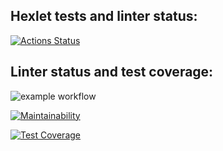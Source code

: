 ## Hexlet tests and linter status:
[![Actions Status](https://github.com/chickenzombie/frontend-project-46/workflows/hexlet-check/badge.svg)](https://github.com/chickenzombie/frontend-project-46/actions)

## Linter status and test coverage:
![example workflow](https://github.com/github/docs/actions/workflows/main.yml/badge.svg)

[![Maintainability](https://api.codeclimate.com/v1/badges/13bb25d0d01315ffad2c/maintainability)](https://codeclimate.com/github/chickenzombie/frontend-project-46/maintainability)

[![Test Coverage](https://api.codeclimate.com/v1/badges/13bb25d0d01315ffad2c/test_coverage)](https://codeclimate.com/github/chickenzombie/frontend-project-46/test_coverage)